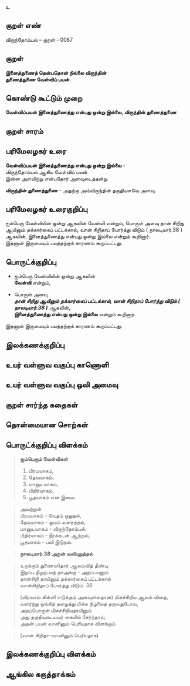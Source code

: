 உ

## குறள் எண் 


விருந்தோம்பல் – குறள் - 0087  

## குறள் 

**இனைத்துணைத் தென்பதொன் றில்லை விருந்தின்  
துணைத்துணை வேள்விப் பயன்.** 

## கொண்டு கூட்டும் முறை

**வேள்விப்பயன் இனைத்துணைத்து என்பது ஒன்று இல்லை, விருந்தின் துணைத்துணை**

## குறள் சாரம் 


## பரிமேலழகர் உரை

**வேள்விப்பயன் இனைத்துணைத்து என்பது ஒன்று இல்லை** -  
விருந்தோம்பல் ஆகிய வேள்விப் பயன்  
இன்ன அளவிற்று என்பதோர் அளவுடைத்தன்று  

**விருந்தின் துணைத்துணை** - அதற்கு அவ்விருந்தின் தகுதியளவே அளவு.   

## பரிமேலழகர் உரைகுறிப்பு   

ஐம்பெரு வேள்வியின் ஒன்று ஆகலின் வேள்வி என்றும், பொருள் அளவு தான் சிறிது ஆயினும் தக்கார்கைப் பட்டக்கால், வான் சிறிதாப் போர்த்து விடும் ( நாலடியார்.38 ) ஆகலின், இனைத்துணைத்து என்பது ஒன்று இல்லை என்றும் கூறினார்.  
இதனான் இருமையும் பயத்தற்குக் காரணம் கூறப்பட்டது.    

## பொருட்க்குறிப்பு 

* ஐம்பெரு வேள்வியின் ஒன்று ஆகலின்  
 **வேள்வி** என்றும்,  

* பொருள் அளவு   
 _**தான் சிறிது ஆயினும் தக்கார்கைப் பட்டக்கால், வான் சிறிதாப் போர்த்து விடும் ( நாலடியார்.38 )**_ ஆகலின்,  
 **இனைத்துணைத்து என்பது ஒன்று இல்லை** என்றும் கூறினார்.  

இதனான் இருமையும் பயத்தற்குக் காரணம் கூறப்பட்டது.      

## இலக்கணக்குறிப்பு  


## உயர் வள்ளுவ வகுப்பு காணொளி


## உயர் வள்ளுவ வகுப்பு ஒலி அமைவு 

 
## குறள் சார்ந்த கதைகள் 


## தொன்மையான சொற்கள்


## பொருட்க்குறிப்பு விளக்கம்

>**ஐம்பெரும் வேள்விகள்**  
>1. பிரமயாகம்,  
>2. தேவயாகம்,  
>3. மானுடயாகம்,  
>4. பிதிர்யாகம்,  
>5. பூதயாகம் என இவை.  

>அவற்றுள்   
>பிரமயாகம் - வேதம் ஓதுதல்,  
>தேவயாகம் - ஓமம் வளர்த்தல்,  
>மானுடயாகம் - விருந்தோம்பல்.  
>பிதிர்யாகம் - நீர்க்கடன் ஆற்றல்,  
>பூதயாகம் - பலி இடுதல்.

>**நாலடியார்.38 அறன் வலியுறுத்தல்**  

>உறக்கும் துணையதோர் ஆலம்வித் தீண்டி  
>இறப்ப நிழற்பயந் தாஅங்கு - அறப்பயனும்  
>தான்சிறி தாயினும் தக்கார்கைப் பட்டக்கால்  
>வான்சிறிதாப் போர்த்து விடும். 	38

>(விரலால் கிள்ளி எடுக்கும் அளவுள்ளதான) மிகச்சிறிய ஆலம் விதை,  
>வளர்ந்து ஓங்கித் தழைத்து மிக்க நிழலைத் தருவதுபோல,  
>அறப்பொருள் மிகச்சிறியதாயினும்  
>அது தகுதியுடையவர் கையில் சேர்ந்தால்,  
>அதன் பயன் வானினும் பெரியதாக விளங்கும்  

>(வான் சிறிதா-வானினும் பெரியதாக)

## இலக்கணக்குறிப்பு விளக்கம்


## ஆங்கில கருத்தாக்கம் 


